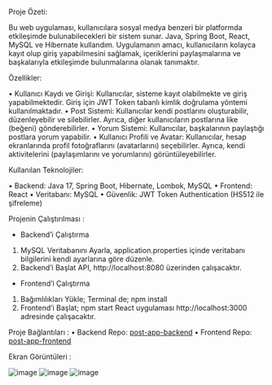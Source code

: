 
Proje Özeti:

Bu web uygulaması, kullanıcılara sosyal medya benzeri bir platformda etkileşimde bulunabilecekleri bir sistem sunar. Java, Spring Boot, React, MySQL ve Hibernate kullandım. Uygulamanın amacı, kullanıcıların kolayca kayıt olup giriş yapabilmesini sağlamak, içeriklerini paylaşmalarına ve başkalarıyla etkileşimde bulunmalarına olanak tanımaktır.

Özellikler:

•	Kullanıcı Kaydı ve Girişi: Kullanıcılar, sisteme kayıt olabilmekte ve giriş yapabilmektedir. Giriş için JWT Token tabanlı kimlik doğrulama yöntemi kullanılmaktadır. 
•	Post Sistemi: Kullanıcılar kendi postlarını oluşturabilir, düzenleyebilir ve silebilirler. Ayrıca, diğer kullanıcıların postlarına like (beğeni) gönderebilirler.
•	Yorum Sistemi: Kullanıcılar, başkalarının paylaştığı postlara yorum yapabilir.
•	Kullanıcı Profili ve Avatar: Kullanıcılar, hesap ekranlarında profil fotoğraflarını (avatarlarını) seçebilirler. Ayrıca, kendi aktivitelerini (paylaşımlarını ve yorumlarını) görüntüleyebilirler.

Kullanılan Teknolojiler:

•	Backend: Java 17, Spring Boot, Hibernate, Lombok, MySQL
•	Frontend: React
•	Veritabanı: MySQL
•	Güvenlik: JWT Token Authentication (HS512 ile şifreleme)

Projenin Çalıştırılması :
- Backend’i Çalıştırma
1.	MySQL Veritabanını Ayarla, application.properties içinde veritabanı bilgilerini kendi ayarlarına göre düzenle.
2.	Backend’i Başlat
	API, http://localhost:8080 üzerinden çalışacaktır.
- Frontend’i Çalıştırma
1.	Bağımlılıkları Yükle; Terminal de; npm install 
2.	Frontend’i Başlat; npm start
	React uygulaması http://localhost:3000 adresinde çalışacaktır.

Proje Bağlantıları :
•	Backend Repo: [post-app-backend](https://github.com/OZNURKUTLU/post-app-backend)
•	Frontend Repo: [post-app-frontend](https://github.com/OZNURKUTLU/post-app-frontend)

Ekran Görüntüleri :

![image](https://github.com/user-attachments/assets/cc3d3a3e-0ce5-44bd-80dd-3e2f73e41080)
![image](https://github.com/user-attachments/assets/59cdf4af-925a-4d84-8603-29882374a2f0)
![image](https://github.com/user-attachments/assets/7aca5515-06a3-4f79-bb34-77952b16ec7f)










